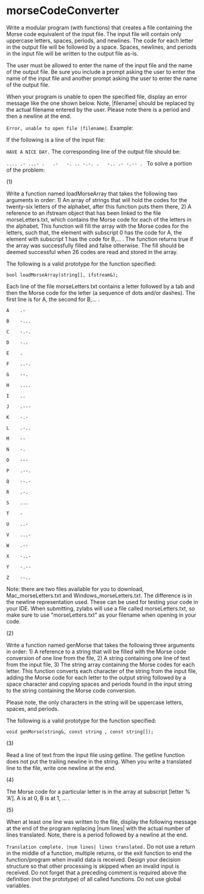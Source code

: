 # morseCodeConverter
Write a modular program (with functions) that creates a file containing the Morse code equivalent of the input file. The input file will contain only uppercase letters, spaces, periods, and newlines. The code for each letter in the output file will be followed by a space. Spaces, newlines, and periods in the input file will be written to the output file as-is.

The user must be allowed to enter the name of the input file and the name of the output file. Be sure you include a prompt asking the user to enter the name of the input file and another prompt asking the user to enter the name of the output file.

When your program is unable to open the specified file, display an error message like the one shown below. Note, |filename| should be replaced by the actual filename entered by the user. Please note there is a period and then a newline at the end.

`Error, unable to open file |filename|`.
Example:

If the following is a line of the input file:

`HAVE A NICE DAY.`
The corresponding line of the output file should be:

`.... .- ...- .   .-   -. .. -.-. .   -.. .- -.-- . `
To solve a portion of the problem:

(1)

Write a function named loadMorseArray that takes the following two arguments in order: 1) An array of strings that will hold the codes for the twenty-six letters of the alphabet, after this function puts them there, 2) A reference to an ifstream object that has been linked to the file morseLetters.txt, which contains the Morse code for each of the letters in the alphabet. This function will fill the array with the Morse codes for the letters, such that, the element with subscript 0 has the code for A, the element with subscript 1 has the code for B,… . The function returns true if the array was successfully filled and false otherwise. The fill should be deemed successful when 26 codes are read and stored in the array.

The following is a valid prototype for the function specified:

`bool loadMorseArray(string[], ifstream&);`

Each line of the file morseLetters.txt contains a letter followed by a tab and then the Morse code for the letter (a sequence of dots and/or dashes). The first line is for A, the second for B,… .

`A    .-`

`B    -...`

`C    -.-.`

`D    -..`

`E    .`

`F    ..-.`

`G    --.`

`H    ....`

`I    ..`

`J    .---`

`K    -.-`

`L    .-..`

`M    --`

`N    -.`

`O    ---`

`P    .--.`

`Q    --.-`

`R    .-.`

`S    ...`

`T    -`

`U    ..-`

`V    ...-`

`W    .--`

`X    -..-`

`Y    -.--`

`Z    --..`

Note: there are two files available for you to download, Mac_morseLetters.txt and Windows_morseLetters.txt. The difference is in the newline representation used. These can be used for testing your code in your IDE. When submitting, zylabs will use a file called morseLetters.txt, so make sure to use "morseLetters.txt" as your filename when opening in your code.

(2)

Write a function named genMorse that takes the following three arguments in order: 1) A reference to a string that will be filled with the Morse code conversion of one line from the file, 2) A string containing one line of text from the input file, 3) The string array containing the Morse codes for each letter. This function converts each character of the string from the input file, adding the Morse code for each letter to the output string followed by a space character and copying spaces and periods found in the input string to the string containing the Morse code conversion.

Please note, the only characters in the string will be uppercase letters, spaces, and periods.

The following is a valid prototype for the function specified:

`void genMorse(string&, const string , const string[]);`

(3)

Read a line of text from the input file using getline. The getline function does not put the trailing newline in the string. When you write a translated line to the file, write one newline at the end.

(4)

The Morse code for a particular letter is in the array at subscript [letter % ‘A’]. A is at 0, B is at 1, … .

(5)

When at least one line was written to the file, display the following message at the end of the program replacing |num lines| with the actual number of lines translated. Note, there is a period followed by a newline at the end.

`Translation complete. |num lines| lines translated.`
Do not use a return in the middle of a function, multiple returns, or the exit function to end the function/program when invalid data is received. Design your decision structure so that other processing is skipped when an invalid input is received. Do not forget that a preceding comment is required above the definition (not the prototype) of all called functions. Do not use global variables.

